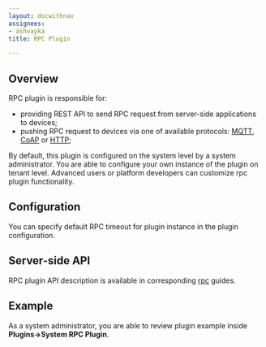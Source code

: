 ```yaml
---
layout: docwithnav
assignees:
- ashvayka
title: RPC Plugin

---
```


## Overview

RPC plugin is responsible for:

 - providing REST API to send RPC request from server-side applications to devices;
 - pushing RPC request to devices via one of available protocols: 
 [MQTT](/docs/reference/mqtt-api/#rpc-api), [CoAP](/docs/reference/coap-api/#rpc-api) or [HTTP](/docs/reference/http-api/#rpc-api);  
 
By default, this plugin is configured on the system level by a system administrator. 
You are able to configure your own instance of the plugin on tenant level.
Advanced users or platform developers can customize rpc plugin functionality.

## Configuration

You can specify default RPC timeout for plugin instance in the plugin configuration.

## Server-side API

RPC plugin API description is available in corresponding [rpc](/docs/user-guide/rpc/#server-side-rpc-api) guides. 

## Example

As a system administrator, you are able to review plugin example inside **Plugins->System RPC Plugin**.